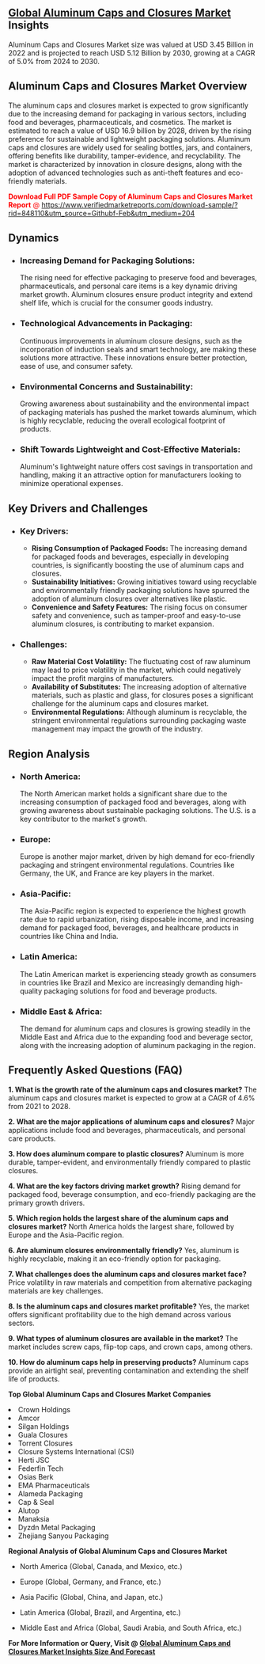 <h2><a href="https://www.verifiedmarketreports.com/download-sample/?rid=848110&amp;utm_source=Githubf&amp;utm_medium=204" target="_blank">Global Aluminum Caps and Closures Market</a> Insights</h2><p>Aluminum Caps and Closures Market size was valued at USD 3.45 Billion in 2022 and is projected to reach USD 5.12 Billion by 2030, growing at a CAGR of 5.0% from 2024 to 2030.</p><p> <h2>Aluminum Caps and Closures Market Overview</h2> <p>The aluminum caps and closures market is expected to grow significantly due to the increasing demand for packaging in various sectors, including food and beverages, pharmaceuticals, and cosmetics. The market is estimated to reach a value of USD 16.9 billion by 2028, driven by the rising preference for sustainable and lightweight packaging solutions. Aluminum caps and closures are widely used for sealing bottles, jars, and containers, offering benefits like durability, tamper-evidence, and recyclability. The market is characterized by innovation in closure designs, along with the adoption of advanced technologies such as anti-theft features and eco-friendly materials.</p> <p><p><span class=""><span style="color: #ff0000;"><strong>Download Full PDF Sample Copy of Aluminum Caps and Closures Market Report</strong> @ </span><a href="https://www.verifiedmarketreports.com/download-sample/?rid=848110&amp;utm_source=Githubf-Feb&amp;utm_medium=204" target="_blank">https://www.verifiedmarketreports.com/download-sample/?rid=848110&amp;utm_source=Githubf-Feb&amp;utm_medium=204</a></span></p></p> <h2>Dynamics</h2> <ul> <li><h3>Increasing Demand for Packaging Solutions:</h3> The rising need for effective packaging to preserve food and beverages, pharmaceuticals, and personal care items is a key dynamic driving market growth. Aluminum closures ensure product integrity and extend shelf life, which is crucial for the consumer goods industry.</li> <li><h3>Technological Advancements in Packaging:</h3> Continuous improvements in aluminum closure designs, such as the incorporation of induction seals and smart technology, are making these solutions more attractive. These innovations ensure better protection, ease of use, and consumer safety.</li> <li><h3>Environmental Concerns and Sustainability:</h3> Growing awareness about sustainability and the environmental impact of packaging materials has pushed the market towards aluminum, which is highly recyclable, reducing the overall ecological footprint of products.</li> <li><h3>Shift Towards Lightweight and Cost-Effective Materials:</h3> Aluminum's lightweight nature offers cost savings in transportation and handling, making it an attractive option for manufacturers looking to minimize operational expenses.</li> </ul> <h2>Key Drivers and Challenges</h2> <ul> <li><h3>Key Drivers:</h3> <ul> <li><strong>Rising Consumption of Packaged Foods:</strong> The increasing demand for packaged foods and beverages, especially in developing countries, is significantly boosting the use of aluminum caps and closures.</li> <li><strong>Sustainability Initiatives:</strong> Growing initiatives toward using recyclable and environmentally friendly packaging solutions have spurred the adoption of aluminum closures over alternatives like plastic.</li> <li><strong>Convenience and Safety Features:</strong> The rising focus on consumer safety and convenience, such as tamper-proof and easy-to-use aluminum closures, is contributing to market expansion.</li> </ul> </li> <li><h3>Challenges:</h3> <ul> <li><strong>Raw Material Cost Volatility:</strong> The fluctuating cost of raw aluminum may lead to price volatility in the market, which could negatively impact the profit margins of manufacturers.</li> <li><strong>Availability of Substitutes:</strong> The increasing adoption of alternative materials, such as plastic and glass, for closures poses a significant challenge for the aluminum caps and closures market.</li> <li><strong>Environmental Regulations:</strong> Although aluminum is recyclable, the stringent environmental regulations surrounding packaging waste management may impact the growth of the industry.</li> </ul> </li> </ul> <h2>Region Analysis</h2> <ul> <li><h3>North America:</h3> The North American market holds a significant share due to the increasing consumption of packaged food and beverages, along with growing awareness about sustainable packaging solutions. The U.S. is a key contributor to the market's growth.</li> <li><h3>Europe:</h3> Europe is another major market, driven by high demand for eco-friendly packaging and stringent environmental regulations. Countries like Germany, the UK, and France are key players in the market.</li> <li><h3>Asia-Pacific:</h3> The Asia-Pacific region is expected to experience the highest growth rate due to rapid urbanization, rising disposable income, and increasing demand for packaged food, beverages, and healthcare products in countries like China and India.</li> <li><h3>Latin America:</h3> The Latin American market is experiencing steady growth as consumers in countries like Brazil and Mexico are increasingly demanding high-quality packaging solutions for food and beverage products.</li> <li><h3>Middle East & Africa:</h3> The demand for aluminum caps and closures is growing steadily in the Middle East and Africa due to the expanding food and beverage sector, along with the increasing adoption of aluminum packaging in the region.</li> </ul> <h2>Frequently Asked Questions (FAQ)</h2> <p><strong>1. What is the growth rate of the aluminum caps and closures market?</strong> The aluminum caps and closures market is expected to grow at a CAGR of 4.6% from 2021 to 2028.</p> <p><strong>2. What are the major applications of aluminum caps and closures?</strong> Major applications include food and beverages, pharmaceuticals, and personal care products.</p> <p><strong>3. How does aluminum compare to plastic closures?</strong> Aluminum is more durable, tamper-evident, and environmentally friendly compared to plastic closures.</p> <p><strong>4. What are the key factors driving market growth?</strong> Rising demand for packaged food, beverage consumption, and eco-friendly packaging are the primary growth drivers.</p> <p><strong>5. Which region holds the largest share of the aluminum caps and closures market?</strong> North America holds the largest share, followed by Europe and the Asia-Pacific region.</p> <p><strong>6. Are aluminum closures environmentally friendly?</strong> Yes, aluminum is highly recyclable, making it an eco-friendly option for packaging.</p> <p><strong>7. What challenges does the aluminum caps and closures market face?</strong> Price volatility in raw materials and competition from alternative packaging materials are key challenges.</p> <p><strong>8. Is the aluminum caps and closures market profitable?</strong> Yes, the market offers significant profitability due to the high demand across various sectors.</p> <p><strong>9. What types of aluminum closures are available in the market?</strong> The market includes screw caps, flip-top caps, and crown caps, among others.</p> <p><strong>10. How do aluminum caps help in preserving products?</strong> Aluminum caps provide an airtight seal, preventing contamination and extending the shelf life of products.</p> </p><p><strong>Top Global Aluminum Caps and Closures Market Companies</strong></p><div data-test-id=""><p><li>Crown Holdings</li><li> Amcor</li><li> Silgan Holdings</li><li> Guala Closures</li><li> Torrent Closures</li><li> Closure Systems International (CSI)</li><li> Herti JSC</li><li> Federfin Tech</li><li> Osias Berk</li><li> EMA Pharmaceuticals</li><li> Alameda Packaging</li><li> Cap & Seal</li><li> Alutop</li><li> Manaksia</li><li> Dyzdn Metal Packaging</li><li> Zhejiang Sanyou Packaging</li></p><div><strong>Regional Analysis of&nbsp;Global Aluminum Caps and Closures Market</strong></div><ul><li dir="ltr"><p dir="ltr">North America&nbsp;(Global, Canada, and Mexico, etc.)</p></li><li dir="ltr"><p dir="ltr">Europe (Global, Germany, and France, etc.)</p></li><li dir="ltr"><p dir="ltr">Asia Pacific&nbsp;(Global, China, and Japan, etc.)</p></li><li dir="ltr"><p dir="ltr">Latin America&nbsp;(Global, Brazil, and Argentina, etc.)</p></li><li dir="ltr">Middle East and Africa&nbsp;(Global, Saudi Arabia, and South Africa, etc.)</li></ul><p><strong>For More Information or Query, Visit @&nbsp;</strong><strong><a href="https://www.verifiedmarketreports.com/product/aluminum-caps-and-closures-market/?utm_source=Githubf&amp;utm_medium=204" target="_blank">Global Aluminum Caps and Closures Market Insights Size And Forecast</a></strong></p></div>
